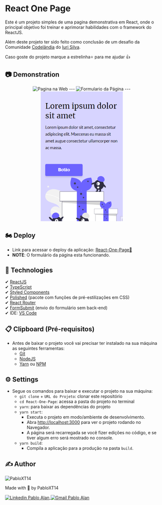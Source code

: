# React One Page

Este é um projeto simples de uma pagina demonstrativa em React, onde o principal objetivo foi treinar e aprimorar habilidades com o framework do ReactJS. 

Além deste projeto ter sido feito como conclusão de um desafio da Comunidade [Codelândia](https://discord.com/channels/853354677411905578/858740360607563786) do [Iuri Silva](https://www.linkedin.com/in/iuricode/).

Caso goste do projeto marque a estrelinha⭐ para me ajudar 👍

## 📷 Demonstration
<p align="center">
    <img alt="Pagina na Web" title="Pagina na Web" src="./github/Dem01-React-One-Page-Web.gif" height="425" />
    ---
    <img alt="Formulario da Página" title="Formulario da Página" src="./github/Dem02-React-One-Page-Form.gif" height="425" />
    ---
    <img alt="Pagina Responsiva" title="Pagina Responsiva" src="./github/Dem03-React-One-Page-Responsividade.gif" height="425" />
</p>

## 🏍 Deploy
* Link para acessar o deploy da aplicação: [React-One-Page🔗](https://react-one-page.vercel.app/)
* **NOTE**: O formulário da página esta funcionando. 

## 🚀 Technologies
✔ [ReactJS](https://reactjs.org/)
<br/>
✔ [TypeScript](https://www.typescriptlang.org/)
<br/>
✔ [Styled Components](https://styled-components.com/)
<br/>
✔ [Polished](https://polished.js.org/) (pacote com funções de pré-estilizações em CSS)
<br/>
✔ [React Router](https://reactrouter.com/)
<br/>
✔ [FormSubmit](https://formsubmit.co/) (envio do formulário sem back-end)
<br/>
✔ IDE: [VS Code](https://code.visualstudio.com/)

## 📋 Clipboard (Pré-requisitos)
- Antes de baixar o projeto você vai precisar ter instalado na sua máquina as seguintes ferramentas:
    * [Git](https://git-scm.com)
    * [NodeJS](https://nodejs.org/en/)
    * [Yarn](https://yarnpkg.com/) ou [NPM](https://www.npmjs.com/)

## ⚙ Settings
- Segue os comandos para baixar e executar o projeto na sua máquina:
    * `git clone` + `URL do Projeto`: clonar este repositório
    * `cd React-One-Page`: acessa a pasta do projeto no terminal
    * `yarn`: para baixar as dependências do projeto
    * `yarn start`: 
        - Executa o projeto em modo/ambiente de desenvolvimento.
        - Abra [http://localhost:3000](http://localhost:3000) para ver o projeto rodando no Navegador.
        - A página será recarregada se você fizer edições no código, e se tiver algum erro será mostrado no console.
    * `yarn build`: 
        - Compila a aplicação para a produção na pasta `build`.

## ✍ Author
<img alt="PabloXT14" title="PabloXT14" src="https://avatars.githubusercontent.com/u/71723595?s=400&u=f7a1ec0c2e1f7cd1acf79f61043dbc75b1079de6&v=4" width="100">
<p>
    Made with 💜 by PabloXT14
</p>
<p align="left">
    <a href="https://www.linkedin.com/in/pabloalan/" target="_blank">
        <img align="center" src="https://img.shields.io/badge/LinkedIn-%230077B5?style=for-the-badge&logo=linkedin&logoColor=white" alt="Linkedin Pablo Alan" />
    </a>
    <a href="mailto:pabloxt14@gmail.com" target="_blank">
        <img align="center" src="https://img.shields.io/badge/Gmail-FF0000?style=for-the-badge&logo=gmail&logoColor=white" alt="Gmail Pablo Alan" />
    </a>
</p>


